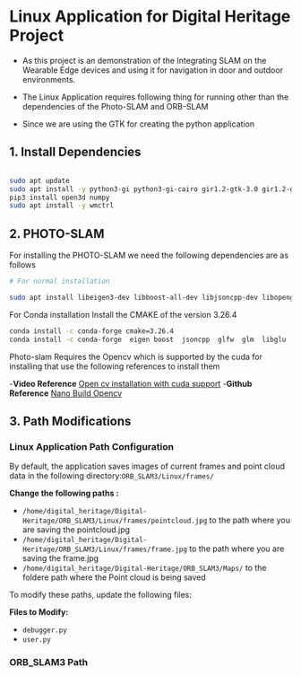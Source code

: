 # Linux Application for Digital Heritage Project

- As this project is an demonstration of the Integrating SLAM on the Wearable Edge devices and using it for navigation in door and outdoor environments.

- The Linux Application requires following thing for running other than the dependencies of the Photo-SLAM and ORB-SLAM


- Since we are using the GTK for creating the python application

## 1. Install Dependencies

```bash

sudo apt update
sudo apt install -y python3-gi python3-gi-cairo gir1.2-gtk-3.0 gir1.2-glib-2.0 gir1.2-gdkpixbuf-2.0
pip3 install open3d numpy 
sudo apt install -y wmctrl

```


## 2. PHOTO-SLAM

For installing the PHOTO-SLAM we need the following dependencies are as follows 
 
```bash
# For normal installation 

sudo apt install libeigen3-dev libboost-all-dev libjsoncpp-dev libopengl-dev mesa-utils libglfw3-dev libglm-dev

```


For Conda installation
Install the CMAKE of the version 3.26.4

```bash
conda install -c conda-forge cmake=3.26.4
conda install -c conda-forge  eigen boost  jsoncpp  glfw  glm  libglu  libglvnd  libx11
```


Photo-slam Requires the Opencv which is supported by the cuda for installing that use the following references to install them

-**Video Reference** [Open cv installation with cuda support](https://www.youtube.com/watch?v=art0-99fFa8)
-**Github Reference** [Nano Build Opencv](https://github.com/mdegans/nano_build_opencv)


## 3. Path Modifications

### Linux Application Path Configuration

By default, the application saves images of current frames and point cloud data in the following directory:`ORB_SLAM3/Linux/frames/`

**Change the following paths :**
- `/home/digital_heritage/Digital-Heritage/ORB_SLAM3/Linux/frames/pointcloud.jpg` to the path where you are saving the pointcloud.jpg
- `/home/digital_heritage/Digital-Heritage/ORB_SLAM3/Linux/frames/frame.jpg` to the path where you are saving the frame.jpg
- `/home/digital_heritage/Digital-Heritage/ORB_SLAM3/Maps/` to the foldere path where the Point cloud is being saved

To modify these paths, update the following files:


**Files to Modify:**
- `debugger.py`
- `user.py`

### ORB_SLAM3 Path



      


